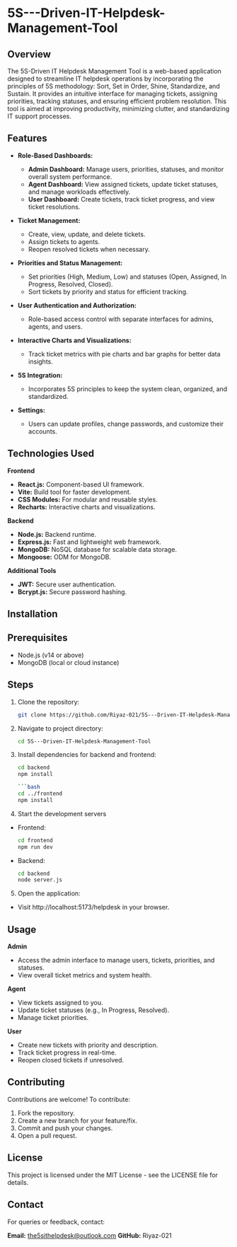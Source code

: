 # 5S---Driven-IT-Helpdesk-Management-Tool

## Overview

The 5S-Driven IT Helpdesk Management Tool is a web-based application designed to streamline IT helpdesk operations by incorporating the principles of 5S methodology: Sort, Set in Order, Shine, Standardize, and Sustain. It provides an intuitive interface for managing tickets, assigning priorities, tracking statuses, and ensuring efficient problem resolution.
This tool is aimed at improving productivity, minimizing clutter, and standardizing IT support processes.

## Features

- **Role-Based Dashboards:**

  - **Admin Dashboard:** Manage users, priorities, statuses, and monitor overall system performance.
  - **Agent Dashboard:** View assigned tickets, update ticket statuses, and manage workloads effectively.
  - **User Dashboard:** Create tickets, track ticket progress, and view ticket resolutions.

- **Ticket Management:**

  - Create, view, update, and delete tickets.
  - Assign tickets to agents.
  - Reopen resolved tickets when necessary.

- **Priorities and Status Management:**

  - Set priorities (High, Medium, Low) and statuses (Open, Assigned, In Progress, Resolved, Closed).
  - Sort tickets by priority and status for efficient tracking.

- **User Authentication and Authorization:**

  - Role-based access control with separate interfaces for admins, agents, and users.

- **Interactive Charts and Visualizations:**

  - Track ticket metrics with pie charts and bar graphs for better data insights.

- **5S Integration:**

  - Incorporates 5S principles to keep the system clean, organized, and standardized.

- **Settings:**
  - Users can update profiles, change passwords, and customize their accounts.

## Technologies Used

**Frontend**

- **React.js:** Component-based UI framework.
- **Vite:** Build tool for faster development.
- **CSS Modules:** For modular and reusable styles.
- **Recharts:** Interactive charts and visualizations.

**Backend**

- **Node.js:** Backend runtime.
- **Express.js:** Fast and lightweight web framework.
- **MongoDB:** NoSQL database for scalable data storage.
- **Mongoose:** ODM for MongoDB.

**Additional Tools**

- **JWT:** Secure user authentication.
- **Bcrypt.js:** Secure password hashing.

## Installation

## Prerequisites

- Node.js (v14 or above)
- MongoDB (local or cloud instance)

## Steps

1. Clone the repository:

   ```bash
   git clone https://github.com/Riyaz-021/5S---Driven-IT-Helpdesk-Management-Tool.git

   ```

2. Navigate to project directory:

   ```bash
   cd 5S---Driven-IT-Helpdesk-Management-Tool

   ```

3. Install dependencies for backend and frontend:

   ````bash
   cd backend
   npm install

   ```bash
   cd ../frontend
   npm install

   ````

4. Start the development servers

- Frontend:

  ```bash
  cd frontend
  npm run dev

  ```

- Backend:
  ```bash
  cd backend
  node server.js
  ```

5. Open the application:

- Visit http://localhost:5173/helpdesk in your browser.

## Usage

**Admin**

- Access the admin interface to manage users, tickets, priorities, and statuses.
- View overall ticket metrics and system health.

**Agent**

- View tickets assigned to you.
- Update ticket statuses (e.g., In Progress, Resolved).
- Manage ticket priorities.

**User**

- Create new tickets with priority and description.
- Track ticket progress in real-time.
- Reopen closed tickets if unresolved.

## Contributing

Contributions are welcome! To contribute:

1. Fork the repository.
2. Create a new branch for your feature/fix.
3. Commit and push your changes.
4. Open a pull request.

## License

This project is licensed under the MIT License - see the LICENSE file for details.

## Contact

For queries or feedback, contact:

**Email:** the5sithelpdesk@outlook.com
**GitHub:** Riyaz-021
